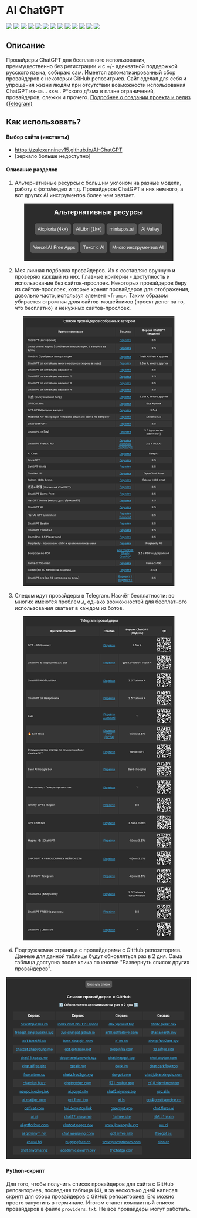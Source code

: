 # AI ChatGPT

[![](https://img.shields.io/badge/platform-Browser-27282D.svg)](https://github.com/Zalexanninev15/AI-ChatGPT)
[![](https://img.shields.io/badge/written_on-HTML-E34F26.svg?logo=html5)](https://github.com/Zalexanninev15/AI-ChatGPT)
[![](https://img.shields.io/badge/written_on-Java_Script-F7DF1E.svg?logo=javascript)](https://github.com/Zalexanninev15/AI-ChatGPT)
[![](https://img.shields.io/badge/written_on-Python-%233776AB.svg?logo=python)](https://github.com/Zalexanninev15/AI-ChatGPT)
[![](https://img.shields.io/badge/written_on-Bootstrap-7952B3.svg?logo=bootstrap)](https://github.com/Zalexanninev15/AI-ChatGPT)
[![](https://img.shields.io/github/last-commit/Zalexanninev15/AI-ChatGPT.svg)](https://github.com/Zalexanninev15/AI-ChatGPT/commits/main)
[![](https://img.shields.io/github/stars/Zalexanninev15/AI-ChatGPT.svg)](https://github.com/Zalexanninev15/AI-ChatGPT/stargazers)
[![](https://img.shields.io/github/forks/Zalexanninev15/AI-ChatGPT.svg)](https://github.com/Zalexanninev15/AI-ChatGPT/network/members)
[![](https://img.shields.io/github/issues/Zalexanninev15/AI-ChatGPT.svg)](https://github.com/Zalexanninev15/AI-ChatGPT/issues?q=is%3Aopen+is%3Aissue)
[![](https://img.shields.io/github/issues-closed/Zalexanninev15/AI-ChatGPT.svg)](https://github.com/Zalexanninev15/AI-ChatGPT/issues?q=is%3Aissue+is%3Aclosed)
[![](https://img.shields.io/badge/Topic_in_Telegram_group-FFFFFF.svg?logo=telegram)](https://t.me/z15_community/17)
[![](https://img.shields.io/badge/license-GPLv3-ligthgreen.svg)](LICENSE)
[![](https://img.shields.io/badge/Donate-FFDD00.svg?logo=buymeacoffee&logoColor=black)](https://z15.neocities.org/donate)

## Описание

Провайдеры ChatGPT для бесплатного использования, преимущественно без регистрации и с +/- адекватной поддержкой русского языка, собираю сам. Имеется автоматизированный сбор провайдеров с некоторых GitHub репозитриев. Сайт сделал для себя и упрощения жизни людям при отсутствии возможности использования ChatGPT из-за... кхм.. Р\*ского д\*зма в плане ограничений, провайдеров, слежки и прочего. [Подробнее о создании проекта и релиз (Telegram)](https://t.me/Zalexanninev15_News/1172)

## Как использовать?

#### Выбор сайта (инстанты)

- https://zalexanninev15.github.io/AI-ChatGPT
- [зеркало больше недоступно]

#### Описание разделов

1. Альтернативные ресурсы с большим уклоном на разные модели, работу с фото/видео и т.д.
   Провайдеров ChatGPT в них немного, а вот других AI инструментов более чем хватает.

<p align="center">
  <img src="/assets/1.png">
</p>

2. Моя личная подборка провайдеров.
   Их я составляю вручную и проверяю каждый из них. Главные критерии - доступность и использование без сайтов-прослоек. Некоторых провайдеров беру из сайтов-прослоек, которые хранят провайдеров для отображения, довольно часто, используя элемент ``<frame>``. Таким образом убирается огромная доля сайтов-мошейников (просят денег за то, что бесплатно) и ненужных сайтов-прослоек.

<p align="center">
  <img src="/assets/2.png">
</p>

3. Следом идут провайдеры в Telegram. Насчёт бесплатности: во многих имеются проблемы, однако возможностей для бесплатного использования хватает в каждом из ботов.

<p align="center">
  <img src="/assets/3.png">
</p>

4. Подгружаемая страница с провайдерами с GitHub репозиториев.
   Данные для данной таблицы будут обновляться раз в 2 дня. Сама таблица доступна после клика по кнопке "Развернуть список других провайдеров".

<p align="center">
  <img src="/assets/4.png">
</p>

#### Python-скрипт

Для того, чтобы получить список провайдеров для сайта с GitHub репозиториев, последняя таблица (4), я за несколько дней написал [скрипт](https://github.com/Zalexanninev15/AI-ChatGPT/blob/main/get_providers.py) для сбора провайдеров с GitHub репозиториев. Его можно просто запустить в терминале. Итогом станет компактный список провайдеров в файле `providers.txt`. Не все провайдеры могут работать.
